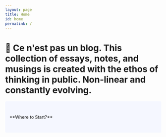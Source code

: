 ```yaml
---
layout: page
title: Home
id: home
permalink: /
---
```


# 🌱 __Ce n'est pas un blog.__ This collection of essays, notes, and musings is created with the ethos of __thinking in public__. Non-linear and constantly evolving.

<p style="padding: 3em 1em; background: #f5f7ff; border-radius: 4px;">
  **Where to Start?**
  
</p>

<style>
  .wrapper {
    max-width: 46em;
  }
</style>
